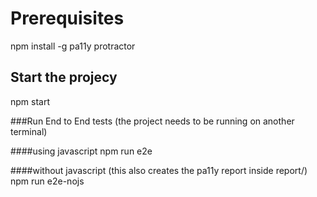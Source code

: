 # Prerequisites
npm install -g pa11y protractor

## Start the projecy

npm start

###Run End to End tests 
(the project needs to be running on another terminal)

####using javascript 
npm run e2e

####without javascript 
(this also creates the pa11y report inside report/) 
npm run e2e-nojs
